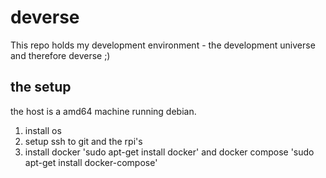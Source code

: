 # deverse
This repo holds my development environment - the development universe and therefore deverse ;)

## the setup
the host is a amd64 machine running debian.

1. install os
2. setup ssh to git and the rpi's
3. install docker 'sudo apt-get install docker' and docker compose 'sudo apt-get install docker-compose'
